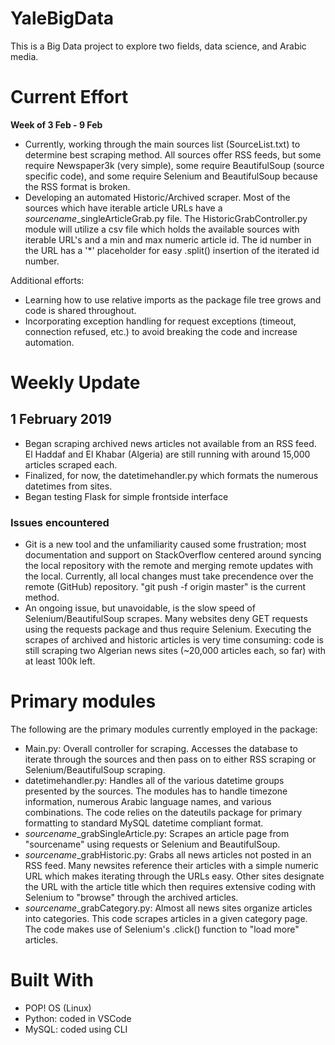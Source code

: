 # YaleBigData

This is a Big Data project to explore two fields, data science, and Arabic media.

# Current Effort

<b>Week of 3 Feb - 9 Feb</b>
- Currently, working through the main sources list (SourceList.txt) to determine best scraping method.  All sources offer RSS feeds, but some require Newspaper3k (very simple), some require BeautifulSoup (source specific code), and some require Selenium and BeautifulSoup because the RSS format is broken.
- Developing an automated Historic/Archived scraper.  Most of the sources which have iterable article URLs have a <i>sourcename</i>_singleArticleGrab.py file.  The HistoricGrabController.py module will utilize a csv file which holds the available sources with iterable URL's and a min and max numeric article id.  The id number in the URL has a '*' placeholder for easy .split() insertion of the iterated id number.

Additional efforts:
- Learning how to use relative imports as the package file tree grows and code is shared throughout.
- Incorporating exception handling for request exceptions (timeout, connection refused, etc.) to avoid breaking the code and increase automation.

# Weekly Update

## 1 February 2019

- Began scraping archived news articles not available from an RSS feed.  El Haddaf and El Khabar (Algeria) are still running with around 15,000 articles scraped each.
- Finalized, for now, the datetimehandler.py which formats the numerous datetimes from sites.
- Began testing Flask for simple frontside interface

### Issues encountered

- Git is a new tool and the unfamiliarity caused some frustration; most documentation and support on StackOverflow centered around syncing the local repository with the remote and merging remote updates with the local.  Currently, all local changes must take precendence over the remote (GitHub) repository.  "git push -f origin master" is the current method.
- An ongoing issue, but unavoidable, is the slow speed of Selenium/BeautifulSoup scrapes.  Many websites deny GET requests using the requests package and thus require Selenium.  Executing the scrapes of archived and historic articles is very time consuming: code is still scraping two Algerian news sites (~20,000 articles each, so far) with at least 100k left.

# Primary modules

The following are the primary modules currently employed in the package:
- Main.py: Overall controller for scraping.  Accesses the database to iterate through the sources and then pass on to either RSS scraping or Selenium/BeautifulSoup scraping.
- datetimehandler.py: Handles all of the various datetime groups presented by the sources.  The modules has to handle timezone information, numerous Arabic language names, and various combinations.  The code relies on the dateutils package for primary formatting to standard MySQL datetime compliant format.
- <i>sourcename</i>_grabSingleArticle.py: Scrapes an article page from "sourcename" using requests or Selenium and BeautifulSoup.
- <i>sourcename</i>_grabHistoric.py: Grabs all news articles not posted in an RSS feed.  Many newsites reference their articles with a simple numeric URL which makes iterating through the URLs easy.  Other sites designate the URL with the article title which then requires extensive coding with Selenium to "browse" through the archived articles.
- <i>sourcename</i>_grabCategory.py: Almost all news sites organize articles into categories.  This code scrapes articles in a given category page.  The code makes use of Selenium's .click() function to "load more" articles.

# Built With

- POP! OS (Linux)
- Python: coded in VSCode
- MySQL: coded using CLI
